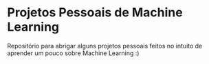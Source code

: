 # Projetos Pessoais de Machine Learning

Repositório para abrigar alguns projetos pessoais feitos no intuito de aprender um pouco sobre Machine Learning :)
